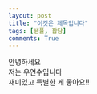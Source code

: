 ```yaml
---
layout: post
title: "이것은 제목입니다"
tags: [샘플, 잡담]
comments: True
---
```


안녕하세요  
저는 우연수입니다  
재미있고 특별한 게 좋아요!!